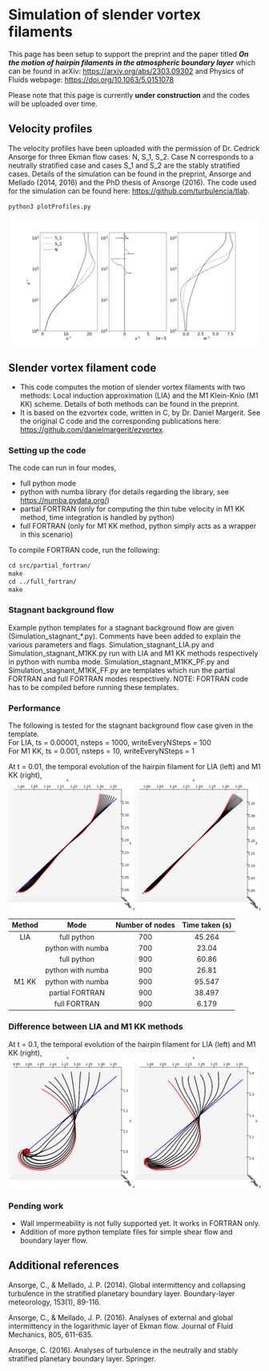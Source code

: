 # Simulation of slender vortex filaments

This page has been setup to support the preprint and the paper titled __*On the motion of hairpin filaments in the atmospheric boundary layer*__ which can be found in arXiv: https://arxiv.org/abs/2303.09302 and Physics of Fluids webpage: https://doi.org/10.1063/5.0151078 

Please note that this page is currently __under construction__ and the codes will be uploaded over time.

## Velocity profiles

The velocity profiles have been uploaded with the permission of Dr. Cedrick Ansorge for three Ekman flow cases: N, S_1, S_2. Case N corresponds to a neutrally stratified case and cases S_1 and S_2 are the stably stratified cases. Details of the simulation can be found in the preprint, Ansorge and Mellado (2014, 2016) and the PhD thesis of Ansorge (2016). The code used for the simulation can be found here: https://github.com/turbulencia/tlab. 

```
python3 plotProfiles.py
```

![Screenshot](Plots/VelocityProfilesUpdated.png)

## Slender vortex filament code

* This code computes the motion of slender vortex filaments with two methods: Local induction approximation (LIA) and the M1 Klein-Knio (M1 KK) scheme. Details of both methods can be found in the preprint.
* It is based on the ezvortex code, written in C, by Dr. Daniel Margerit. See the original C code and the corresponding publications here: https://github.com/danielmargerit/ezvortex.

### Setting up the code
The code can run in four modes,
- full python mode
- python with numba library (for details regarding the library, see https://numba.pydata.org/)
- partial FORTRAN (only for computing the thin tube velocity in M1 KK method, time integration is handled by python)
- full FORTRAN (only for M1 KK method, python simply acts as a wrapper in this scenario)

To compile FORTRAN code, run the following:
```
cd src/partial_fortran/
make
cd ../full_fortran/
make
```
### Stagnant background flow

Example python templates for a stagnant background flow are given (Simulation_stagnant_*.py). Comments have been added to explain the various parameters and flags. Simulation_stagnant_LIA.py and Simulation_stagnant_M1KK.py run with LIA and M1 KK methods respectively in python with numba mode. Simulation_stagnant_M1KK_PF.py and Simulation_stagnant_M1KK_FF.py are templates which run the partial FORTRAN and full FORTRAN modes respectively. NOTE: FORTRAN code has to be compiled before running these templates. 

### Performance

The following is tested for the stagnant background flow case given in the template.<br />
For LIA, ts = 0.00001, nsteps = 1000, writeEveryNSteps = 100<br />
For M1 KK, ts = 0.001, nsteps = 10, writeEveryNSteps = 1<br />

At t = 0.01, the temporal evolution of the hairpin filament for LIA (left) and M1 KK (right),<br />
![Screenshot](Plots/targetLIA_M1.png)

| Method  | Mode | Number of nodes | Time taken (s) |
|:-------------:|:-------------:|:-------------:|:-------------:|
| LIA | full python  | 700 | 45.264 |
| | python with numba | 700 | 23.04 |
| | full python | 900 | 60.86 |
| | python with numba | 900 | 26.81 |
| M1 KK | python with numba  | 900 | 95.547 |
| | partial FORTRAN | 900 | 38.497 |
| | full FORTRAN | 900 | 6.179 | 

### Difference between LIA and M1 KK methods

At t = 0.1, the temporal evolution of the hairpin filament for LIA (left) and M1 KK (right),<br />
![Screenshot](Plots/LIAM1_t0p1.png)

### Pending work
- Wall impermeability is not fully supported yet. It works in FORTRAN only.
- Addition of more python template files for simple shear flow and boundary layer flow.

## Additional references

Ansorge, C., & Mellado, J. P. (2014). Global intermittency and collapsing turbulence in the stratified planetary boundary layer. Boundary-layer meteorology, 153(1), 89-116.

Ansorge, C., & Mellado, J. P. (2016). Analyses of external and global intermittency in the logarithmic layer of Ekman flow. Journal of Fluid Mechanics, 805, 611-635.

Ansorge, C. (2016). Analyses of turbulence in the neutrally and stably stratified planetary boundary layer. Springer.
